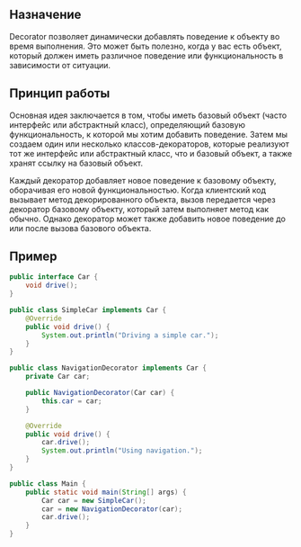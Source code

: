 ## Назначение

Decorator позволяет динамически добавлять поведение к объекту во время выполнения. Это может быть полезно, когда у вас есть объект, который должен иметь различное поведение или функциональность в зависимости от ситуации.

## Принцип работы

Основная идея заключается в том, чтобы иметь базовый объект (часто интерфейс или абстрактный класс), определяющий базовую функциональность, к которой мы хотим добавить поведение. Затем мы создаем один или несколько классов-декораторов, которые реализуют тот же интерфейс или абстрактный класс, что и базовый объект, а также хранят ссылку на базовый объект.

Каждый декоратор добавляет новое поведение к базовому объекту, оборачивая его новой функциональностью. Когда клиентский код вызывает метод декорированного объекта, вызов передается через декоратор базовому объекту, который затем выполняет метод как обычно. Однако декоратор может также добавить новое поведение до или после вызова базового объекта.

## Пример

```java
public interface Car {
    void drive();
}

public class SimpleCar implements Car {
    @Override
    public void drive() {
        System.out.println("Driving a simple car.");
    }
}

public class NavigationDecorator implements Car {
    private Car car;

    public NavigationDecorator(Car car) {
        this.car = car;
    }

    @Override
    public void drive() {
        car.drive();
        System.out.println("Using navigation.");
    }
}

public class Main {
    public static void main(String[] args) {
        Car car = new SimpleCar();
        car = new NavigationDecorator(car);
        car.drive();
    }
}
```
